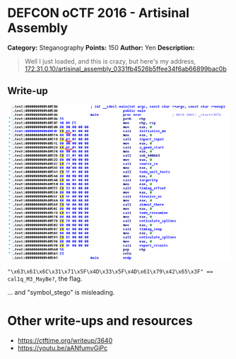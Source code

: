 # DEFCON oCTF 2016 - Artisinal Assembly

**Category:** Steganography
**Points:** 150
**Author:** Yen
**Description:**

> Well I just loaded,
>     and this is crazy,
> but here's my address,
>     [172.31.0.10/artisinal_assembly_0331fb4526b5ffee34f6ab66899bac0b](artisinal_assembly_0331fb4526b5ffee34f6ab66899bac0b)


## Write-up

![Evident](evident.png)

`"\x63\x61\x6C\x31\x71\x5F\x4D\x33\x5F\x4D\x61\x79\x42\x65\x3F" == cal1q_M3_MayBe?`, the flag.

... and "symbol_stego" is misleading.


# Other write-ups and resources

* https://ctftime.org/writeup/3640
* https://youtu.be/aANfumvGjPc

